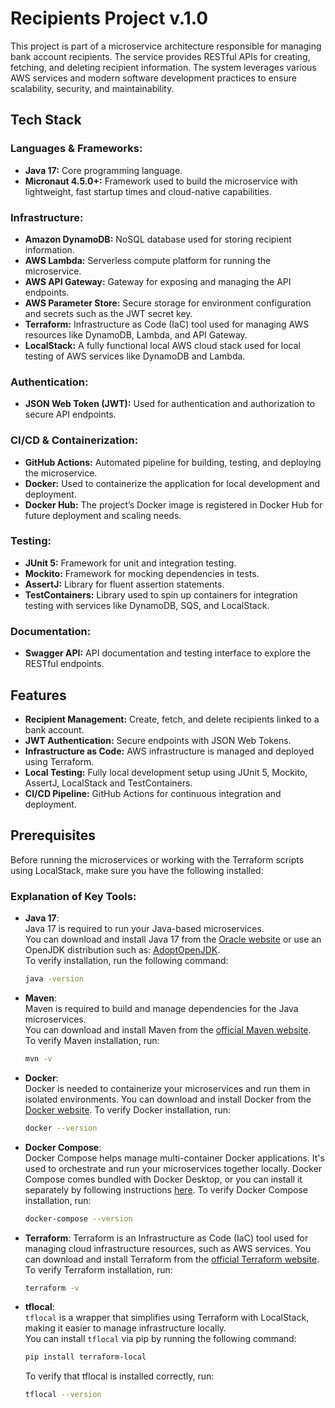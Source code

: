 # Recipients Project v.1.0

This project is part of a microservice architecture responsible for managing bank account recipients. The service provides RESTful APIs for creating, fetching, and deleting recipient information. The system leverages various AWS services and modern software development practices to ensure scalability, security, and maintainability.

## Tech Stack

### Languages & Frameworks:
- **Java 17:** Core programming language.
- **Micronaut 4.5.0+:** Framework used to build the microservice with lightweight, fast startup times and cloud-native capabilities.

### Infrastructure:
- **Amazon DynamoDB:** NoSQL database used for storing recipient information.
- **AWS Lambda:** Serverless compute platform for running the microservice.
- **AWS API Gateway:** Gateway for exposing and managing the API endpoints.
- **AWS Parameter Store:** Secure storage for environment configuration and secrets such as the JWT secret key.
- **Terraform:** Infrastructure as Code (IaC) tool used for managing AWS resources like DynamoDB, Lambda, and API Gateway.
- **LocalStack:** A fully functional local AWS cloud stack used for local testing of AWS services like DynamoDB and Lambda.

### Authentication:
- **JSON Web Token (JWT):** Used for authentication and authorization to secure API endpoints.

### CI/CD & Containerization:
- **GitHub Actions:** Automated pipeline for building, testing, and deploying the microservice.
- **Docker:** Used to containerize the application for local development and deployment.
- **Docker Hub:** The project’s Docker image is registered in Docker Hub for future deployment and scaling needs.

### Testing:
- **JUnit 5:** Framework for unit and integration testing.
- **Mockito:** Framework for mocking dependencies in tests.
- **AssertJ:** Library for fluent assertion statements.
- **TestContainers:** Library used to spin up containers for integration testing with services like DynamoDB, SQS, and LocalStack.

### Documentation:
- **Swagger API:** API documentation and testing interface to explore the RESTful endpoints.

## Features

- **Recipient Management:** Create, fetch, and delete recipients linked to a bank account.
- **JWT Authentication:** Secure endpoints with JSON Web Tokens.
- **Infrastructure as Code:** AWS infrastructure is managed and deployed using Terraform.
- **Local Testing:** Fully local development setup using JUnit 5, Mockito, AssertJ, LocalStack and TestContainers.
- **CI/CD Pipeline:** GitHub Actions for continuous integration and deployment.

## Prerequisites

Before running the microservices or working with the Terraform scripts using LocalStack, make sure you have the following installed:

### Explanation of Key Tools:

- **Java 17**:  
  Java 17 is required to run your Java-based microservices.  
  You can download and install Java 17 from the [Oracle website](https://www.oracle.com/java/technologies/javase-jdk17-downloads.html) or 
  use an OpenJDK distribution such as: [AdoptOpenJDK](https://adoptium.net/temurin/releases/?version=17).  
  To verify installation, run the following command:
  ```bash
  java -version

- **Maven**:  
  Maven is required to build and manage dependencies for the Java microservices.  
  You can download and install Maven from the [official Maven website](https://maven.apache.org/install.html).  
  To verify Maven installation, run:
  ```bash
  mvn -v

- **Docker**:  
  Docker is needed to containerize your microservices and run them in isolated environments.
  You can download and install Docker from the [Docker website](https://docs.docker.com/get-started/get-docker/).
  To verify Docker installation, run:
  ```bash
  docker --version

- **Docker Compose**:  
  Docker Compose helps manage multi-container Docker applications. It's used to orchestrate and run your microservices together locally.
  Docker Compose comes bundled with Docker Desktop, or you can install it separately by following instructions [here](https://docs.docker.com/compose/install/).
  To verify Docker Compose installation, run:
  ```bash
  docker-compose --version

- **Terraform**:
  Terraform is an Infrastructure as Code (IaC) tool used for managing cloud infrastructure resources, such as AWS services.
  You can download and install Terraform from the [official Terraform website](https://developer.hashicorp.com/terraform/install?product_intent=terraform).
  To verify Terraform installation, run:
  ```bash
  terraform -v

- **tflocal**:  
  `tflocal` is a wrapper that simplifies using Terraform with LocalStack, making it easier to manage infrastructure locally.  
  You can install `tflocal` via pip by running the following command:
  ```bash
  pip install terraform-local
  ```
  
  To verify that tflocal is installed correctly, run:
  ```bash
  tflocal --version
